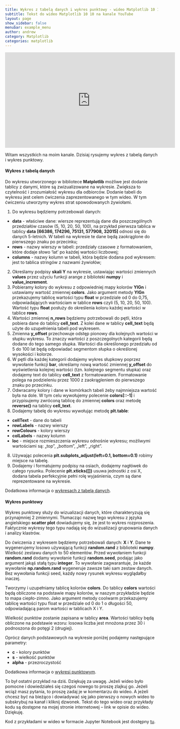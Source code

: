 ```yaml
---
title: Wykres z tabelą danych i wykres punktowy - wideo Matplotlib 10 10
subtitle: Tekst do wideo Matplotlib 10 10 na kanale YouTube
layout: page
show_sidebar: false
menubar: example_menu
author: andrew
category: Matplotlib
categories: matplotlib
---
```


<center>
<iframe width="560" height="315" src="https://www.youtube.com/embed/TrXNatB5SNM" frameborder="0" allow="accelerometer; autoplay; encrypted-media; gyroscope; picture-in-picture" allowfullscreen></iframe>
</center>

Witam wszystkich na moim kanale. Dzisiaj rysujemy wykres z tabelą danych i wykres punktowy.

#### **Wykres z tabelą danych**

Do wykresu utworzonego w bibliotece **Matplotlib** możliwe jest dodanie tablicy z danymi, które są zwizualizowane na wykresie. Zwiększa to czytelność i zrozumiałość wykresu dla odbiorców. Dodanie tabeli do wykresu jest celem ćwiczenia zaprezentowanego w tym wideo.  W tym ćwiczeniu utworzymy wykres strat spowodowanych żywiołami. 

1.	Do wykresu będziemy potrzebowali danych:
-	**data** - właściwe dane: wiersze reprezentują dane dla poszczególnych przedziałów czasów (5, 10, 20, 50, 100), na przykład pierwsza tablica w tablicy **data** **[66386, 174296,  75131, 577908,  32015]** odnosi się do danych 5-letnich. W tabeli na wykresie te dane będą zaokrąglone do pierwszego znaku po przecinku;
-	**rows** - nazwy wierszy w tabeli: przedziały czasowe z formatowaniem, które dodaje słowo ‘lat’ po każdej wartości liczbowej;
-	**columns** - nazwy kolumn w tabeli, która będzie dodana pod wykresem: jest to tablica stringów  z nazwami żywiołów;
2.	Określamy podpisy **skali Y** na wykresie, ustawiając wartości zmiennych **values** przez użyciu funkcji arange z biblioteki **numpy** i **value_increment**.
3.	Pobieramy kolory do wykresu z odpowiedniej mapy kolorów **YlGn** i ustawiamy wartość zmiennej **colors**. Jako argument metody **YlGn** przekazujemy tablicę wartości typu **float** w przedziale od 0 do 0,75, odpowiadających wartościam w tablice **rows** czyli (5, 10, 20, 50, 100). Wartość typu **float** posłuży do określenia koloru każdej wartości w tablice **rows**.
4.	Wartości zmiennej **n_rows** będziemy potrzebowali do pętli, która pobiera dane do tablicy **cell_text**. Z kolei dane w tablicy **cell_text**  będą użyte do uzupełnienia tabeli pod wykresem.
5.	Zmienna **y_offset** przechowuje odstęp pionowy dla kolejnych wartości w słupku wykresu. To znaczy wartości z poszczegolnych kategorii będą dodane do tego samego słupka. Wartości dla określonego przedziału od 5 do 100 lat będą odpowiadać segmentom słupka o określonej wysokości i kolorze.
6.	W pętli dla każdej kategorii dodajemy wykres słupkowy poprzez wywołanie funkcji **bar**, określamy nową wartość zmiennej **y_offset** do wyświetlenia kolejnej wartości (tzn. kolejnego segmentu słupka) oraz dodajemy text do tablicy **cell_text** z formatowaniem. Formatowanie polega na podzieleniu przez 1000 z zaokrągleniem do pierwszego znaku po przecinku.
7.	Odwracamy kolory i dane w komórkach tabeli żeby najmniejsza wartość była na dole. W tym celu wywołujemy polecenie **colors[::-1]** i przypisujemy zwróconą tablicę do zmiennej **colors** oraz metodę **reverse()** na tablicy **cell_text**.
8.	Dodajemy tabelę do wykresu wywołując metodę **plt.table**: 
-	**cellText** - dane do tabeli
-	**rowLabels** - nazwy wierszy
-	**rowColours** - kolory wierszy
-	**colLabels** - nazwy kolumn
-	**loc** - miejsce rozmieszczenia wykresu odnośnie wykresu; możliwymi wartościami są: „top”, „bottom”, „left”, „right”.
8.	Używając polecenia **plt.subplots_adjust(left=0.1, bottom=0.1)** robimy miejsce na tabelę.
9.	Dodajemy i formatujemy podpisy na osiach, dodajemy nagłówek do całego rysunku. Polecenie **plt.xticks([])** usuwa jednostki z osi X, dodana tabela perfekcyjnie pełni rolę wyjaśnienia, czym są dane reprezentowane na wykresie.

Dodatkowa informacja o <a href="https://matplotlib.org/3.1.1/api/_as_gen/matplotlib.pyplot.table.html#matplotlib.pyplot.table" target="_blank">wykresach z tabelą danych</a>.

#### **Wykres punktowy**

Wykres punktowy służy do wizualizacji danych, które charakteryzują się przynajmniej 2 zmiennymi. Tłumacząc nazwę tego wykresu z języka angielskiego **scatter plot** dowiadujemy się, że jest to wykres rozproszenia. Faktycznie wykresy tego typu nadają się do wizualizacji grupowania danych i analizy klastrów.

Do ćwiczenia z wykresem będziemy potrzebowali danych: **X** i **Y**. Dane te wygenerujemy losowo używającą funkcji **random.rand** z biblioteki **numpy**. Wielkość zestawu danych to 50 elementów.  Przed wywołaniem funkcji **random.rand** dodamy wywołanie funkcji **random.seed**, podając jako argument jakąś stałą typu **integer**. To wywołanie zagwarantuje, że każde wywołanie **np.random.rand** wygeneruje zawsze taki sam zestaw danych. Bez wywołania funkcji seed, każdy nowy rysunek wykresu wyglądałby inaczej.

Tworzymy i uzupełniamy tablicę kolorów **colors**. Do tablicy **colors** wartości będą obliczone na podstawie mapy kolorów, w naszym przykładzie będzie to mapa ciepło-zimno. Jako argument metody coolwarm przekazujemy tablicę wartości typu float w przedziale od 0 do 1 o długości 50, odpowiadającą parom wartości w tablicach X i Y.

Wielkość punktów zostanie zapisana w tablicy **area**. Wartości tablicy będą obliczone na podstawie wzoru: losowa liczba jest mnożona przez 30 i podnoszona do potęgi 2 (drugiej).

Oprócz danych podstawowych na wykresie poniżej podajemy następujące parametry:
-	**c** - kolory punktów
-	**s** - wielkość punktów
-	**alpha** - przezroczystość

Dodatkowa informacja o <a href="https://matplotlib.org/3.1.1/api/_as_gen/matplotlib.pyplot.scatter.html#matplotlib.pyplot.scatter" target="_blank">wykresi punktowym</a>.

To był ostatni przykład na dziś. Dziękuję za uwagę. Jeżeli wideo było pomocne i dowiedziałeś się czegoś nowego to proszę zlajkuj go. Jeżeli wciąż masz pytania, to proszę zadaj je w komentarzu do wideo. A jeżeli chcesz być na bieżąco i dowiadywać się jako pierwszy o nowych wideo to subskrybuj na kanał i kliknij dzwonek. Tekst do tego wideo oraz przykłady kodu są dostępne na mojej stronie internetowej – link w opisie do wideo. Dziękuję.

Kod z przykładami w wideo w formacie Jupyter Notebook jest dostępny <a href="/assets/code/code_script_matplotlib_wideo_10.ipynb" download>tu</a>.
